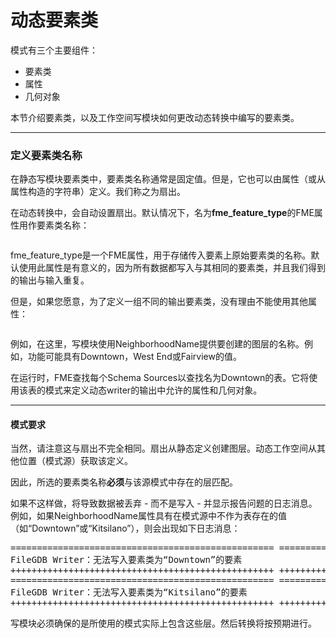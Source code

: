 # 动态要素类
  
<p><font style="vertical-align: inherit;"><font style="vertical-align: inherit;">模式有三个主要组件：</font></font></p>
<ul>
<li><font style="vertical-align: inherit;"><font style="vertical-align: inherit;">要素类</font></font></li>
<li><font style="vertical-align: inherit;"><font style="vertical-align: inherit;">属性</font></font></li>
<li><font style="vertical-align: inherit;"><font style="vertical-align: inherit;">几何对象</font></font></li>
</ul>
<p><font style="vertical-align: inherit;"><font style="vertical-align: inherit;">本节介绍要素类，以及工作空间写模块如何更改动态转换中编写的要素类。</font></font></p>
<hr>
<h3><a id="user-content-defining-feature-type-names" class="anchor" aria-hidden="true" href="https://github.com/safesoftware/FMETraining/blob/Desktop-Advanced-2018/DesktopAdvanced3AdvancedR%2BW/3.12.DynamicFeatureTypeHandling.md#defining-feature-type-names"></a><font style="vertical-align: inherit;"><font style="vertical-align: inherit;">定义要素类名称</font></font></h3>
<p><font style="vertical-align: inherit;"><font style="vertical-align: inherit;">在静态写模块要素类中，要素类名称通常是固定值。</font><font style="vertical-align: inherit;">但是，它也可以由属性（或从属性构造的字符串）定义。</font><font style="vertical-align: inherit;">我们称之为扇出。</font></font></p>
<p><font style="vertical-align: inherit;"><font style="vertical-align: inherit;">在动态转换中，会自动设置扇出。</font><font style="vertical-align: inherit;">默认情况下，名为</font></font><strong><font style="vertical-align: inherit;"><font style="vertical-align: inherit;">fme_feature_type</font></font></strong><font style="vertical-align: inherit;"><font style="vertical-align: inherit;">的FME属性</font><font style="vertical-align: inherit;">用作要素类名称：</font></font></p>
<p><a target="_blank" href="https://github.com/safesoftware/FMETraining/blob/Desktop-Advanced-2018/DesktopAdvanced3AdvancedR%2BW/Images/Img3.047.DynamicWriterFTParameter.png"><img src="./Images/Img3.047.DynamicWriterFTParameter.png" alt="" style="max-width:100%;"></a></p>
<p><font style="vertical-align: inherit;"><font style="vertical-align: inherit;">fme_feature_type是一个FME属性，用于存储传入要素上原始要素类的名称。</font><font style="vertical-align: inherit;">默认使用此属性是有意义的，因为所有数据都写入与其相同的要素类，并且我们得到的输出与输入重复。</font></font></p>
<p><font style="vertical-align: inherit;"><font style="vertical-align: inherit;">但是，如果您愿意，为了定义一组不同的输出要素类，没有理由不能使用其他属性：</font></font></p>
<p><a target="_blank" href="https://github.com/safesoftware/FMETraining/blob/Desktop-Advanced-2018/DesktopAdvanced3AdvancedR%2BW/Images/Img3.048.DynamicWriterFTParameterSet.png"><img src="./Images/Img3.048.DynamicWriterFTParameterSet.png" alt="" style="max-width:100%;"></a></p>
<p><font style="vertical-align: inherit;"><font style="vertical-align: inherit;">例如，在这里，写模块使用NeighborhoodName提供要创建的图层的名称。</font><font style="vertical-align: inherit;">例如，功能可能具有Downtown，West End或Fairview的值。</font></font></p>
<p><font style="vertical-align: inherit;"><font style="vertical-align: inherit;">在运行时，FME查找每个Schema Sources以查找名为Downtown的表。</font><font style="vertical-align: inherit;">它将使用该表的模式来定义动态writer的输出中允许的属性和几何对象。</font></font></p>
<hr>
<h4><a id="user-content-schema-requirements" class="anchor" aria-hidden="true" href="https://github.com/safesoftware/FMETraining/blob/Desktop-Advanced-2018/DesktopAdvanced3AdvancedR%2BW/3.12.DynamicFeatureTypeHandling.md#schema-requirements"></a><font style="vertical-align: inherit;"><font style="vertical-align: inherit;">模式要求</font></font></h4>
<p><font style="vertical-align: inherit;"><font style="vertical-align: inherit;">当然，请注意这与扇出不完全相同。</font><font style="vertical-align: inherit;">扇出从静态定义创建图层。</font><font style="vertical-align: inherit;">动态工作空间从其他位置（模式源）获取该定义。</font></font></p>
<p><font style="vertical-align: inherit;"><font style="vertical-align: inherit;">因此，所选的要素类名称</font></font><strong><font style="vertical-align: inherit;"><font style="vertical-align: inherit;">必须</font></font></strong><font style="vertical-align: inherit;"><font style="vertical-align: inherit;">与该源模式中存在的层匹配。</font></font></p>
<p><font style="vertical-align: inherit;"><font style="vertical-align: inherit;">如果不这样做，将导致数据被丢弃 - 而不是写入 - 并显示报告问题的日志消息。</font><font style="vertical-align: inherit;">例如，如果NeighborhoodName属性具有在模式源中不作为表存在的值（如“Downtown”或“Kitsilano”），则会出现如下日志消息：</font></font></p>
<pre><font style="vertical-align: inherit;"><font style="vertical-align: inherit;">================================================== =========================</font></font><font></font><font style="vertical-align: inherit;"><font style="vertical-align: inherit;">
FileGDB Writer：无法写入要素类为“Downtown”的要素</font></font><font></font><font style="vertical-align: inherit;"><font style="vertical-align: inherit;">
++++++++++++++++++++++++++++++++++++++++++++++++++ +++++++++++++++++++++++++</font></font><font></font><font style="vertical-align: inherit;"><font style="vertical-align: inherit;">
================================================== =========================</font></font><font></font><font style="vertical-align: inherit;"><font style="vertical-align: inherit;">
FileGDB Writer：无法写入要素类为“Kitsilano”的要素</font></font><font></font><font style="vertical-align: inherit;"><font style="vertical-align: inherit;">
++++++++++++++++++++++++++++++++++++++++++++++++++ +++++++++++++++++++++++++</font></font><font></font>
</pre>
<p><font style="vertical-align: inherit;"><font style="vertical-align: inherit;">写模块必须确保的是所使用的模式实际上包含这些层。</font><font style="vertical-align: inherit;">然后转换将按预期进行。</font></font></p>
